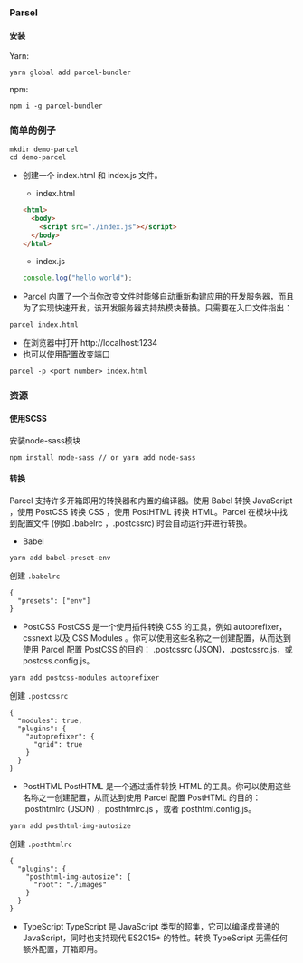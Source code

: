 ### Parsel

#### 安装

Yarn:
```
yarn global add parcel-bundler
```
npm:
```
npm i -g parcel-bundler
```

### 简单的例子

```
mkdir demo-parcel
cd demo-parcel
```
- 创建一个 index.html 和 index.js 文件。

  - index.html
  ``` html
  <html>
    <body>
      <script src="./index.js"></script>
    </body>
  </html>
  ```
  - index.js
  ``` js
  console.log("hello world");
  ```
- Parcel 内置了一个当你改变文件时能够自动重新构建应用的开发服务器，而且为了实现快速开发，该开发服务器支持热模块替换。只需要在入口文件指出：
```
parcel index.html
```
- 在浏览器中打开 http://localhost:1234
- 也可以使用配置改变端口
```
parcel -p <port number> index.html
```

### 资源

#### 使用SCSS

安装node-sass模块
```
npm install node-sass // or yarn add node-sass
```

#### 转换

Parcel 支持许多开箱即用的转换器和内置的编译器。使用 Babel 转换 JavaScript ，使用 PostCSS 转换 CSS ，使用 PostHTML 转换 HTML。Parcel 在模块中找到配置文件 (例如 .babelrc ，.postcssrc) 时会自动运行并进行转换。

- Babel
```
yarn add babel-preset-env
```
创建 `.babelrc`
```
{
  "presets": ["env"]
}
```
- PostCSS
PostCSS 是一个使用插件转换 CSS 的工具，例如 autoprefixer，cssnext 以及 CSS Modules 。你可以使用这些名称之一创建配置，从而达到使用 Parcel 配置 PostCSS 的目的： .postcssrc (JSON)，.postcssrc.js，或 postcss.config.js。
```
yarn add postcss-modules autoprefixer
```
创建 `.postcssrc`
```
{
  "modules": true,
  "plugins": {
    "autoprefixer": {
      "grid": true
    }
  }
}
```
- PostHTML
PostHTML 是一个通过插件转换 HTML 的工具。你可以使用这些名称之一创建配置，从而达到使用 Parcel 配置 PostHTML 的目的： .posthtmlrc (JSON) ，posthtmlrc.js ，或者 posthtml.config.js。
```
yarn add posthtml-img-autosize
```
创建 `.posthtmlrc`
```
{
  "plugins": {
    "posthtml-img-autosize": {
      "root": "./images"
    }
  }
}
```
- TypeScript
TypeScript 是 JavaScript 类型的超集，它可以编译成普通的 JavaScript，同时也支持现代 ES2015+ 的特性。转换 TypeScript 无需任何额外配置，开箱即用。
